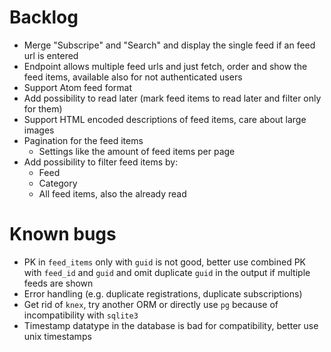 # Backlog

* Merge "Subscripe" and "Search" and display the single feed if an feed url is entered
* Endpoint allows multiple feed urls and just fetch, order and show the feed items, available also for not authenticated users
* Support Atom feed format
* Add possibility to read later (mark feed items to read later and filter only for them)
* Support HTML encoded descriptions of feed items, care about large images
* Pagination for the feed items
  * Settings like the amount of feed items per page
* Add possibility to filter feed items by:
  * Feed
  * Category
  * All feed items, also the already read

# Known bugs

* PK in `feed_items` only with `guid` is not good, better use combined PK with `feed_id` and `guid` and omit duplicate `guid` in the output if multiple feeds are shown
* Error handling (e.g. duplicate registrations, duplicate subscriptions)
* Get rid of `knex`, try another ORM or directly use `pg` because of incompatibility with `sqlite3`
* Timestamp datatype in the database is bad for compatibility, better use unix timestamps

